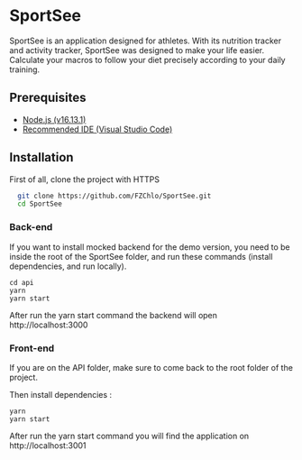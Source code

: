# SportSee

SportSee is an application designed for athletes. With its nutrition tracker and activity tracker, SportSee was designed to make your life easier.
Calculate your macros to follow your diet precisely according to your daily training.

## Prerequisites

- [Node.js (v16.13.1)](https://nodejs.org/en/)
- [Recommended IDE (Visual Studio Code)](https://code.visualstudio.com)

## Installation

First of all, clone the project with HTTPS

```bash
  git clone https://github.com/FZChlo/SportSee.git
  cd SportSee
```

### Back-end

If you want to install mocked backend for the demo version, you need 
to be inside the root of the SportSee folder, and run these commands (install dependencies, and run locally).

```
cd api
yarn 
yarn start
```
After run the yarn start command the backend will open http://localhost:3000

### Front-end

If you are on the API folder, make sure to come back to the root folder of the project.

Then install dependencies :
```
yarn
yarn start
```
After run the yarn start command you will find the application on http://localhost:3001
